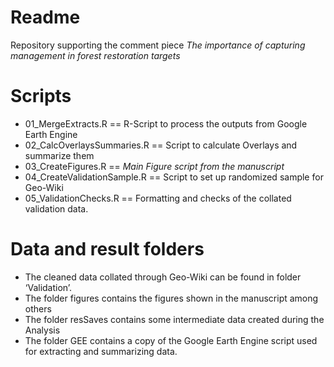 Readme
================

Repository supporting the comment piece *The importance of capturing
management in forest restoration targets*

# Scripts

- 01_MergeExtracts.R == R-Script to process the outputs from Google
  Earth Engine
- 02_CalcOverlaysSummaries.R == Script to calculate Overlays and
  summarize them
- 03_CreateFigures.R == *Main Figure script from the manuscript*
- 04_CreateValidationSample.R == Script to set up randomized sample for
  Geo-Wiki
- 05_ValidationChecks.R == Formatting and checks of the collated
  validation data.

# Data and result folders

- The cleaned data collated through Geo-Wiki can be found in folder
  ‘Validation’.
- The folder figures contains the figures shown in the manuscript among
  others
- The folder resSaves contains some intermediate data created during the
  Analysis
- The folder GEE contains a copy of the Google Earth Engine script used
  for extracting and summarizing data.
